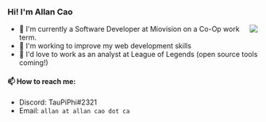 ### Hi! I'm Allan Cao
<img align="right" src="https://github-readme-stats.vercel.app/api?username=Allan-Cao&count_private=true">

- 🏡 I'm currently a Software Developer at Miovision on a Co-Op work term.
- 🔭 I'm working to improve my web development skills
- 🌱 I'd love to work as an analyst at League of Legends (open source tools coming!)

#### 📫 How to reach me:
- Discord: TauPiPhi#2321
- Email: `allan at allan cao dot ca`
